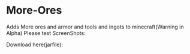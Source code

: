 # More-Ores
Adds More ores and armor and tools and ingots to minecraft(Warning in Alpha)
Please test
ScreenShots:

Download here(jarfile): 
